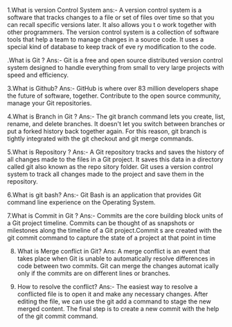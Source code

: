 1.What is version Control System
ans:- A version control system is a software that tracks changes to a file or set of files over time so that you can recall specific versions later. It also allows you t
o work together with other programmers.
The version control system is a collection of software tools that help a team to manage changes in a source code. It uses a special kind of database to keep track of eve
ry modification to the code.


.What is Git ?
Ans:- Git is a free and open source distributed version control system designed to handle everything from small to very large projects with speed and efficiency.

3.What is Github?
Ans:- GitHub is where over 83 million developers shape the future of software, together. Contribute to the open source community, manage your Git repositories.

4.What is Branch in Git ?
Ans:- The git branch command lets you create, list, rename, and delete branches. It doesn't let you switch between branches or put a forked history back together again.
 For this reason, git branch is tightly integrated with the git checkout and git merge commands.

5.What is Repository ?
Ans:- A Git repository tracks and saves the history of all changes made to the files in a Git project. It saves this data in a directory called git also known as the repo
sitory folder. Git uses a version control system to track all changes made to the project and save them in the repository.

6.What is git bash?
Ans:- Git Bash is an application that provides Git command line experience on the Operating System. 

7.What is Commit in Git ?
Ans:- Commits are the core building block units of a Git project timeline. Commits can be thought of as snapshots or milestones along the timeline of a Git project.Commit
s are created with the git commit command to capture the state of a project at that point in time

8. What is Merge conflict in Git?
Ans: A merge conflict is an event that takes place when Git is unable to automatically resolve differences in code between two commits. Git can merge the changes automat
ically only if the commits are on different lines or branches.

9. How to resolve the conflict?
Ans:- The easiest way to resolve a conflicted file is to open it and make any necessary changes.
After editing the file, we can use the git add a command to stage the new merged content.
The final step is to create a new commit with the help of the git commit command.

